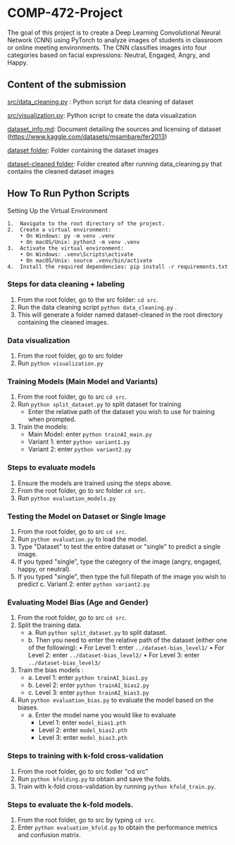 # COMP-472-Project

The goal of this project is to create a Deep Learning Convolutional Neural Network (CNN) using PyTorch to analyze images of students in classroom or online meeting environments. The CNN classifies images into four categories based on facial expressions: Neutral, Engaged, Angry, and Happy.

## Content of the submission

<ins>src/data_cleaning.py</ins> : Python script for data cleaning of  dataset

<ins>src/visualization.py</ins>: Python script to create the data visualization

<ins>dataset_info.md</ins>: Document detailing the sources and licensing of  dataset (https://www.kaggle.com/datasets/msambare/fer2013)

<ins>dataset folder</ins>: Folder containing the dataset images

<ins>dataset-cleaned folder</ins>: Folder created after running data_cleaning.py that contains the cleaned dataset images

## How To Run Python Scripts

Setting Up the Virtual Environment

    1.	Navigate to the root directory of the project.
    2.	Create a virtual environment:
        • On Windows: py -m venv .venv
        • On macOS/Unix: python3 -m venv .venv
    3.	Activate the virtual environment:
        • On Windows: .venv\Scripts\activate
        • On macOS/Unix: source .venv/bin/activate
    4.	Install the required dependencies: pip install -r requirements.txt

### Steps for data cleaning + labeling

1. From the root folder, go to the src folder: `cd src`.
2. Run the data cleaning script `python data_cleaning.py` .
3. This will generate a folder named dataset-cleaned in the root directory containing the cleaned images.

### Data visualization

1. From the root folder, go to src folder
2. Run `python visualization.py`

### Training Models (Main Model and Variants)

1. From the root folder, go to src `cd src`.
2. Run `python split_dataset.py` to split dataset for training
   - Enter the relative path of the dataset you wish to use for training when prompted.
3. Train the models:
   - Main Model: enter `python trainAI_main.py`
   - Variant 1: enter `python variant1.py`
   - Variant 2: enter `python variant2.py`

### Steps to evaluate models

1. Ensure the models are trained using the steps above.
2. From the root folder, go to src folder `cd src`.
3. Run `python evaluation_models.py`

### Testing the Model on Dataset or Single Image

1. From the root folder, go to src `cd src`.
2. Run `python evaluation.py` to load the model.
3. Type "Dataset" to test the entire dataset or "single" to predict a single image.
4. If you typed "single", type the category of the image (angry, engaged, happy, or neutral).
5. If you typed "single", then type the full filepath of the image you wish to predict
   c. Variant 2: enter `python variant2.py`

### Evaluating Model Bias (Age and Gender)

1. From the root folder, go to src `cd src`.
2. Split the training data.
   - a. Run `python split_dataset.py` to split dataset.
   - b. Then you need to enter the relative path of the dataset (either one of the following):
     • For Level 1: enter `../dataset-bias_level1/`
     • For Level 2: enter `../dataset-bias_level2/`
     • For Level 3: enter `../dataset-bias_level3/`
3. Train the bias models :
   - a. Level 1: enter `python trainAI_bias1.py`
   - b. Level 2: enter `python trainAI_bias2.py`
   - c. Level 3: enter `python trainAI_bias3.py`
4. Run `python evaluation_bias.py` to evaluate the model based on the biases.
   - a. Enter the model name you would like to evaluate
     - Level 1: enter `model_bias1.pth`
     - Level 2: enter `model_bias2.pth`
     - Level 3: enter `model_bias3.pth`

### Steps to training with k-fold cross-validation

1. From the root folder, go to src fodler "cd src"
2. Run `python kfolding.py` to obtain and save the folds.
3. Train with k-fold cross-validation by running `python kfold_train.py`.

### Steps to evaluate the k-fold models.

1. From the root folder, go to src by typing `cd src`.
2. Enter `python evaluation_kfold.py` to obtain the performance metrics and confusion matrix.
